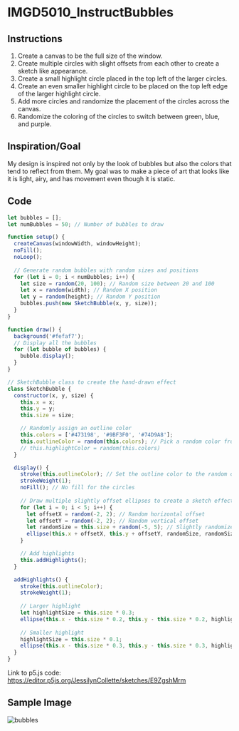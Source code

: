 # IMGD5010_InstructBubbles
## Instructions
1. Create a canvas to be the full size of the window.
1. Create multiple circles with slight offsets from each other to create a sketch like appearance.
1. Create a small highlight circle placed in the top left of the larger circles.
1. Create an even smaller highlight circle to be placed on the top left edge of the larger highlight circle.
1. Add more circles and randomize the placement of the circles across the canvas.
1. Randomize the coloring of the circles to switch between green, blue, and purple.

## Inspiration/Goal
My design is inspired not only by the look of bubbles but also the colors that tend to reflect from them. My goal was to make a piece of art that looks like it is light, airy, and has movement even though it is static. 


## Code
```p5.js
let bubbles = [];
let numBubbles = 50; // Number of bubbles to draw

function setup() {
  createCanvas(windowWidth, windowHeight);
  noFill();
  noLoop();
  
  // Generate random bubbles with random sizes and positions
  for (let i = 0; i < numBubbles; i++) {
    let size = random(20, 100); // Random size between 20 and 100
    let x = random(width); // Random X position
    let y = random(height); // Random Y position
    bubbles.push(new SketchBubble(x, y, size));
  }
}

function draw() {
  background('#fefaf7'); 
  // Display all the bubbles
  for (let bubble of bubbles) {
    bubble.display();
  }
}

// SketchBubble class to create the hand-drawn effect
class SketchBubble {
  constructor(x, y, size) {
    this.x = x;
    this.y = y;
    this.size = size;

    // Randomly assign an outline color
    this.colors = ['#473198', '#9BF3F0', '#74D9A8']; 
    this.outlineColor = random(this.colors); // Pick a random color from the list
    // this.highlightColor = random(this.colors)
  }

  display() {
    stroke(this.outlineColor); // Set the outline color to the random one
    strokeWeight(1);
    noFill(); // No fill for the circles
    
    // Draw multiple slightly offset ellipses to create a sketch effect
    for (let i = 0; i < 5; i++) {
      let offsetX = random(-2, 2); // Random horizontal offset
      let offsetY = random(-2, 2); // Random vertical offset
      let randomSize = this.size + random(-5, 5); // Slightly randomize size each time
      ellipse(this.x + offsetX, this.y + offsetY, randomSize, randomSize);
    }

    // Add highlights
    this.addHighlights();
  }

  addHighlights() {
    stroke(this.outlineColor);
    strokeWeight(1);
    
    // Larger highlight
    let highlightSize = this.size * 0.3;
    ellipse(this.x - this.size * 0.2, this.y - this.size * 0.2, highlightSize, highlightSize);
    
    // Smaller highlight
    highlightSize = this.size * 0.1;
    ellipse(this.x - this.size * 0.3, this.y - this.size * 0.3, highlightSize, highlightSize);
  }
}
```
Link to p5.js code: https://editor.p5js.org/JessilynCollette/sketches/E9ZgshMrm

## Sample Image
![bubbles](https://github.com/user-attachments/assets/b81177f9-9302-407f-8f6b-be57dd1b19a6)
